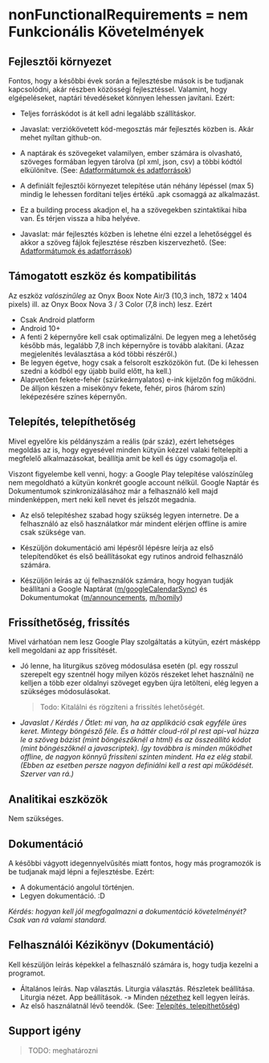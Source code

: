 # nonFunctionalRequirements = nem Funkcionális Követelmények

## Fejlesztői környezet

Fontos, hogy a későbbi évek során a fejlesztésbe mások is be tudjanak kapcsolódni, akár részben közösségi fejlesztéssel. Valamint, hogy elgépeléseket, naptári tévedéseket könnyen lehessen javítani. Ezért:

- Teljes forráskódot is át kell adni legalább szállításkor. 
- Javaslat: verziókövetett kód-megosztás már fejlesztés közben is. Akár mehet nyíltan github-on.



- A naptárak és szövegeket valamilyen, ember számára is olvasható, szöveges formában legyen tárolva (pl xml, json, csv) a többi kódtól elkülönítve. (See: [Adatformátumok és adatforrások](README.md#adatformátumok-és-adatforrások))
- A definiált fejlesztői környezet telepítése után néhány lépéssel (max 5) mindig le lehessen fordítani teljes értékű .apk csomaggá az alkalmazást.
- Ez a building process akadjon el, ha a szövegekben szintaktikai hiba van. És térjen vissza a hiba helyéve.
- Javaslat: már fejlesztés közben is lehetne élni ezzel a lehetőséggel és akkor a szöveg fájlok fejlesztése részben kiszervezhető. (See: [Adatformátumok és adatforrások](README.md#adatformátumok-és-adatforrások))



## Támogatott eszköz és kompatibilitás

Az eszköz *valószínűleg* az Onyx Boox Note Air/3 (10,3 inch, 1872 x 1404 pixels) ill. az Onyx Boox Nova 3 / 3 Color (7,8 inch) lesz. Ezért

- Csak Android platform
- Android 10+
- A fenti 2 képernyőre kell csak optimalizálni. De legyen meg a lehetőség később más, legalább 7,8 inch képernyőre is tovább alakítani. (Azaz megjelenítés leválasztása a kód többi részéről.)
- Be legyen égetve, hogy csak a felsorolt eszközökön fut. (De ki lehessen szedni a kódból egy újabb build előtt, ha kell.)
- Alapvetően fekete-fehér (szürkeárnyalatos) e-ink kijelzőn fog működni. De álljon készen a misekönyv fekete, fehér, piros (három szín) leképezésére színes képernyőn.



## Telepítés, telepíthetőség

Mivel egyelőre kis példányszám a reális (pár száz), ezért lehetséges megoldás az is, hogy egyesével minden kütyün kézzel valaki feltelepíti a megfelelő alkalmazásokat, beállítja amit be kell és úgy csomagolja el. 

Viszont figyelembe kell venni, hogy: a Google Play telepítése valószínűleg nem megoldható a kütyün konkrét google account nélkül. Google Naptár és Dokumentumok szinkronizálásához már a felhasználó kell majd mindenképpen, mert neki kell nevet és jelszót megadnia. 

- Az első telepítéshez szabad hogy szükség legyen internetre. De a felhasználó az első használatkor már mindent elérjen offline is amire csak szüksége van. 

  

- Készüljön dokumentáció ami lépésről lépésre leírja az első telepítendőket és első beállításokat egy rutinos android felhasználó számára.
- Készüljön leírás az új felhasználók számára, hogy hogyan tudják beállítani a Google Naptárat ([m/googleCalendarSync](modules/googleCalendarSync.md)) és Dokumentumokat ([m/announcements](modules/announcements.md), [m/homily](modules/homily.md))



## Frissíthetőség, frissítés

Mivel várhatóan nem lesz Google Play szolgáltatás a kütyün, ezért másképp kell megoldani az app frissítését.

- Jó lenne, ha liturgikus szöveg módosulása esetén (pl. egy rosszul szerepelt egy szentnél hogy milyen közös részeket lehet használni) ne kelljen a több ezer oldalnyi szöveget egyben újra letölteni, elég legyen a szükséges módosulásokat.

  > Todo: Kitalálni és rögzíteni a frissítés lehetőségét.

- *Javaslat / Kérdés / Ötlet: mi van, ha az applikáció csak egyféle üres keret. Mintegy böngésző féle. És a háttér cloud-ról pl rest api-val húzza le a szöveg bázist (mint böngészőknél a html) és az összeállító kódot (mint böngészőknél a javascriptek). Így továbbra is minden működhet offline, de nagyon könnyű frissíteni szinten mindent. Ha ez elég stabil. (Ebben az esetben persze nagyon definiálni kell a rest api működését. Szerver van rá.)*



## Analitikai eszközök

Nem szükséges.



## Dokumentáció

A későbbi vágyott idegennyelvűsítés miatt fontos, hogy más programozók is be tudjanak majd lépni a fejlesztésbe. Ezért:

- A dokumentáció angolul történjen.
- Legyen dokumentáció. :D 

*Kérdés: hogyan kell jól megfogalmazni a dokumentáció követelményét? Csak van rá valami standard.*



## Felhasználói Kézikönyv (Dokumentáció)

Kell készüljön leírás képekkel a felhasználó számára is, hogy tudja kezelni a programot.

- Általános leírás. Nap választás. Liturgia választás. Részletek beállítása. Liturgia nézet. App beállítások. -» Minden [nézethez](README.md#nézetek) kell legyen leírás.
- Az első használatnál lévő teendők. (See: [Telepítés, telepíthetőség](nonFunctionalRequirements.md#telepítés-telepíthetőség))

## Support igény

> TODO: meghatározni
